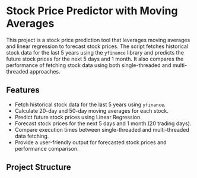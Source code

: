 # Stock Price Predictor with Moving Averages

This project is a stock price prediction tool that leverages moving averages and linear regression to forecast stock prices. The script fetches historical stock data for the last 5 years using the `yfinance` library and predicts the future stock prices for the next 5 days and 1 month. It also compares the performance of fetching stock data using both single-threaded and multi-threaded approaches.

## Features

- Fetch historical stock data for the last 5 years using `yfinance`.
- Calculate 20-day and 50-day moving averages for each stock.
- Predict future stock prices using Linear Regression.
- Forecast stock prices for the next 5 days and 1 month (20 trading days).
- Compare execution times between single-threaded and multi-threaded data fetching.
- Provide a user-friendly output for forecasted stock prices and performance comparison.

## Project Structure

